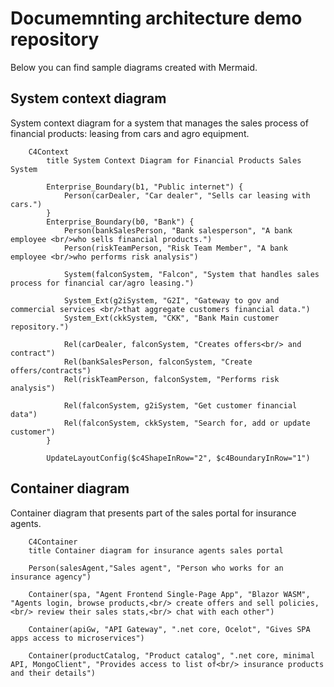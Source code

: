 # Documemnting architecture demo repository
Below you can find sample diagrams created with Mermaid.

## System context diagram
System context diagram for a system that manages the sales process of financial products: leasing from cars and agro equipment.

```mermaid
    C4Context
        title System Context Diagram for Financial Products Sales System

        Enterprise_Boundary(b1, "Public internet") {
            Person(carDealer, "Car dealer", "Sells car leasing with cars.")
        }
        Enterprise_Boundary(b0, "Bank") {
            Person(bankSalesPerson, "Bank salesperson", "A bank employee <br/>who sells financial products.")
            Person(riskTeamPerson, "Risk Team Member", "A bank employee <br/>who performs risk analysis")

            System(falconSystem, "Falcon", "System that handles sales process for financial car/agro leasing.")

            System_Ext(g2iSystem, "G2I", "Gateway to gov and commercial services <br/>that aggregate customers financial data.")
            System_Ext(ckkSystem, "CKK", "Bank Main customer repository.")

            Rel(carDealer, falconSystem, "Creates offers<br/> and contract")
            Rel(bankSalesPerson, falconSystem, "Create offers/contracts")
            Rel(riskTeamPerson, falconSystem, "Performs risk analysis")

            Rel(falconSystem, g2iSystem, "Get customer financial data")
            Rel(falconSystem, ckkSystem, "Search for, add or update customer")
        }

        UpdateLayoutConfig($c4ShapeInRow="2", $c4BoundaryInRow="1")
```

## Container diagram
Container diagram that presents part of the sales portal for insurance agents.

```mermaid
    C4Container
    title Container diagram for insurance agents sales portal

    Person(salesAgent,"Sales agent", "Person who works for an insurance agency")

    Container(spa, "Agent Frontend Single-Page App", "Blazor WASM", "Agents login, browse products,<br/> create offers and sell policies,<br/> review their sales stats,<br/> chat with each other")

    Container(apiGw, "API Gateway", ".net core, Ocelot", "Gives SPA apps access to microservices")

    Container(productCatalog, "Product catalog", ".net core, minimal API, MongoClient", "Provides access to list of<br/> insurance products and their details")
```
